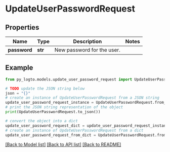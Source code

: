 # UpdateUserPasswordRequest


## Properties

Name | Type | Description | Notes
------------ | ------------- | ------------- | -------------
**password** | **str** | New password for the user. | 

## Example

```python
from py_logto.models.update_user_password_request import UpdateUserPasswordRequest

# TODO update the JSON string below
json = "{}"
# create an instance of UpdateUserPasswordRequest from a JSON string
update_user_password_request_instance = UpdateUserPasswordRequest.from_json(json)
# print the JSON string representation of the object
print(UpdateUserPasswordRequest.to_json())

# convert the object into a dict
update_user_password_request_dict = update_user_password_request_instance.to_dict()
# create an instance of UpdateUserPasswordRequest from a dict
update_user_password_request_from_dict = UpdateUserPasswordRequest.from_dict(update_user_password_request_dict)
```
[[Back to Model list]](../README.md#documentation-for-models) [[Back to API list]](../README.md#documentation-for-api-endpoints) [[Back to README]](../README.md)


